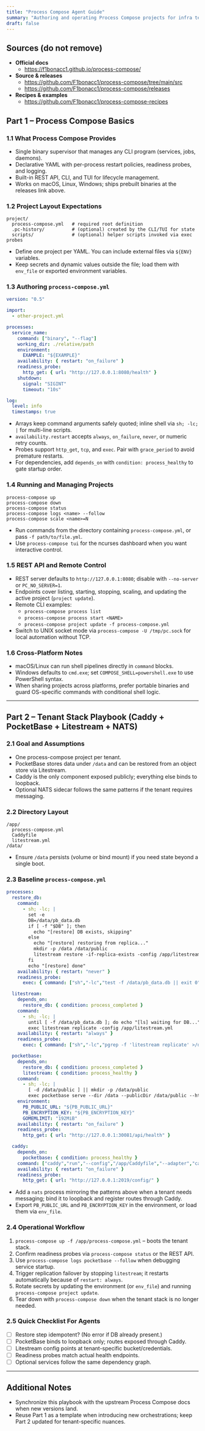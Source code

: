 ```yaml
---
title: "Process Compose Agent Guide"
summary: "Authoring and operating Process Compose projects for infra tenants."
draft: false
---
```


## Sources (do not remove)
- **Official docs**
  - https://f1bonacc1.github.io/process-compose/
- **Source & releases**
  - https://github.com/F1bonacc1/process-compose/tree/main/src
  - https://github.com/F1bonacc1/process-compose/releases
- **Recipes & examples**
  - https://github.com/F1bonacc1/process-compose-recipes

## Part 1 – Process Compose Basics

### 1.1 What Process Compose Provides
- Single binary supervisor that manages any CLI program (services, jobs, daemons).
- Declarative YAML with per-process restart policies, readiness probes, and logging.
- Built-in REST API, CLI, and TUI for lifecycle management.
- Works on macOS, Linux, Windows; ships prebuilt binaries at the releases link above.

### 1.2 Project Layout Expectations
```
project/
  process-compose.yml   # required root definition
  .pc-history/          # (optional) created by the CLI/TUI for state
  scripts/              # (optional) helper scripts invoked via exec probes
```
- Define one project per YAML. You can include external files via `${ENV}` variables.
- Keep secrets and dynamic values outside the file; load them with `env_file` or exported environment variables.

### 1.3 Authoring `process-compose.yml`
```yaml
version: "0.5"

import:
  - other-project.yml

processes:
  service_name:
    command: ["binary", "--flag"]
    working_dir: ./relative/path
    environment:
      EXAMPLE: "${EXAMPLE}"
    availability: { restart: "on_failure" }
    readiness_probe:
      http_get: { url: "http://127.0.0.1:8080/health" }
    shutdown:
      signal: "SIGINT"
      timeout: "10s"

log:
  level: info
  timestamps: true
```
- Arrays keep command arguments safely quoted; inline shell via `sh; -lc; |` for multi-line scripts.
- `availability.restart` accepts `always`, `on_failure`, `never`, or numeric retry counts.
- Probes support `http_get`, `tcp`, and `exec`. Pair with `grace_period` to avoid premature restarts.
- For dependencies, add `depends_on` with `condition: process_healthy` to gate startup order.

### 1.4 Running and Managing Projects
```
process-compose up
process-compose down
process-compose status
process-compose logs <name> --follow
process-compose scale <name>=N
```
- Run commands from the directory containing `process-compose.yml`, or pass `-f path/to/file.yml`.
- Use `process-compose tui` for the ncurses dashboard when you want interactive control.

### 1.5 REST API and Remote Control
- REST server defaults to `http://127.0.0.1:8080`; disable with `--no-server` or `PC_NO_SERVER=1`.
- Endpoints cover listing, starting, stopping, scaling, and updating the active project (`project update`).
- Remote CLI examples:
  - `process-compose process list`
  - `process-compose process start <NAME>`
  - `process-compose project update -f process-compose.yml`
- Switch to UNIX socket mode via `process-compose -U /tmp/pc.sock` for local automation without TCP.

### 1.6 Cross-Platform Notes
- macOS/Linux can run shell pipelines directly in `command` blocks.
- Windows defaults to `cmd.exe`; set `COMPOSE_SHELL=powershell.exe` to use PowerShell syntax.
- When sharing projects across platforms, prefer portable binaries and guard OS-specific commands with conditional shell logic.

---

## Part 2 – Tenant Stack Playbook (Caddy + PocketBase + Litestream + NATS)

### 2.1 Goal and Assumptions
- One process-compose project per tenant.
- PocketBase stores data under `/data` and can be restored from an object store via Litestream.
- Caddy is the only component exposed publicly; everything else binds to loopback.
- Optional NATS sidecar follows the same patterns if the tenant requires messaging.

### 2.2 Directory Layout
```
/app/
  process-compose.yml
  Caddyfile
  litestream.yml
/data/
```
- Ensure `/data` persists (volume or bind mount) if you need state beyond a single boot.

### 2.3 Baseline `process-compose.yml`
```yaml
processes:
  restore_db:
    command:
      - sh; -lc; |
        set -e
        DB=/data/pb_data.db
        if [ -f "$DB" ]; then
          echo "[restore] DB exists, skipping"
        else
          echo "[restore] restoring from replica..."
          mkdir -p /data /data/public
          litestream restore -if-replica-exists -config /app/litestream.yml "$DB" || true
        fi
        echo "[restore] done"
    availability: { restart: "never" }
    readiness_probe:
      exec: { command: ["sh","-lc","test -f /data/pb_data.db || exit 0"] }

  litestream:
    depends_on:
      restore_db: { condition: process_completed }
    command:
      - sh; -lc; |
        until [ -f /data/pb_data.db ]; do echo "[ls] waiting for DB..."; sleep 0.5; done
        exec litestream replicate -config /app/litestream.yml
    availability: { restart: "always" }
    readiness_probe:
      exec: { command: ["sh","-lc","pgrep -f 'litestream replicate' >/dev/null"] }

  pocketbase:
    depends_on:
      restore_db: { condition: process_completed }
      litestream: { condition: process_healthy }
    command:
      - sh; -lc; |
        [ -d /data/public ] || mkdir -p /data/public
        exec pocketbase serve --dir /data --publicDir /data/public --http 127.0.0.1:30081
    environment:
      PB_PUBLIC_URL: "${PB_PUBLIC_URL}"
      PB_ENCRYPTION_KEY: "${PB_ENCRYPTION_KEY}"
      GOMEMLIMIT: "192MiB"
    availability: { restart: "on_failure" }
    readiness_probe:
      http_get: { url: "http://127.0.0.1:30081/api/health" }

  caddy:
    depends_on:
      pocketbase: { condition: process_healthy }
    command: ["caddy","run","--config","/app/Caddyfile","--adapter","caddyfile"]
    availability: { restart: "on_failure" }
    readiness_probe:
      http_get: { url: "http://127.0.0.1:2019/config/" }
```
- Add a `nats` process mirroring the patterns above when a tenant needs messaging; bind it to loopback and register routes through Caddy.
- Export `PB_PUBLIC_URL` and `PB_ENCRYPTION_KEY` in the environment, or load them via `env_file`.

### 2.4 Operational Workflow
1. `process-compose up -f /app/process-compose.yml` – boots the tenant stack.
2. Confirm readiness probes via `process-compose status` or the REST API.
3. Use `process-compose logs pocketbase --follow` when debugging service startup.
4. Trigger replication failover by stopping `litestream`; it restarts automatically because of `restart: always`.
5. Rotate secrets by updating the environment (or `env_file`) and running `process-compose project update`.
6. Tear down with `process-compose down` when the tenant stack is no longer needed.

### 2.5 Quick Checklist For Agents
- [ ] Restore step idempotent? (No error if DB already present.)
- [ ] PocketBase binds to loopback only; routes exposed through Caddy.
- [ ] Litestream config points at tenant-specific bucket/credentials.
- [ ] Readiness probes match actual health endpoints.
- [ ] Optional services follow the same dependency graph.

---

## Additional Notes
- Synchronize this playbook with the upstream Process Compose docs when new versions land.
- Reuse Part 1 as a template when introducing new orchestrations; keep Part 2 updated for tenant-specific nuances.
